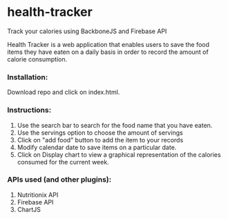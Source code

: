 # health-tracker
Track your calories using BackboneJS and Firebase API

Health Tracker is a web application that enables users to save the food items they have eaten on a daily basis in order to record the amount of calorie consumption.

<h3>Installation:</h3>

Download repo and click on index.html.

<h3>Instructions:</h3>

1. Use the search bar to search for the food name that you have eaten.
2. Use the servings option to choose the amount of servings
3. Click on "add food" button to add the item to your records
4. Modify calendar date to save items on a particular date.
5. Click on Display chart to view a graphical representation of the calories consumed for the current week.

<h3>APIs used (and other plugins):</h3>

1. Nutritionix API
2. Firebase API
3. ChartJS
